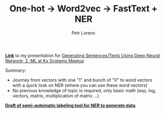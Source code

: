 ﻿---
layout: post
title: One-hot -> Word2vec -> FastText + NER 
description: Presentation about word embeddings (Word2vec, FastText, NER)
author: Petr Lorenc
comments: true
tag: machine learning
---

<a href="https://drive.google.com/open?id=1geMytFPlRDx3bkqU-ViXlV_kRUjEDl0O">**Link**</a> to my presentation for <a href="https://www.meetup.com/Machine-Learning-Artificial-Intelligence-Computer-Vision/events/248518683/">Generating Sentences/Texts Using Deep Neural Network; 2. ML at Kx Systems Meetup</a>

Summary: 
  * Journey from vectors with one "1" and bunch of "0" to word vectors with a quick look on NER (where you can use these word vectors)
  * No previous knowledge of topic is required, only basic math (exp, log, vectors, matrix, multiplication of matrix ...)

<a href="https://github.com/petrLorenc/Labelling-Tool">**Draft of semi-automatic labeling tool for NER to generate data**</a>